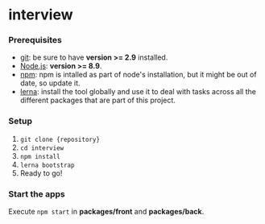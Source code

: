 # interview

### Prerequisites

- [git](https://git-scm.com/): be sure to have **version >= 2.9** installed.
- [Node.js](https://nodejs.org/en/): **version >= 8.9**.
- [npm](https://docs.npmjs.com/getting-started/installing-node#updating-npm): npm is intalled as part of node's installation, but it might be out of date, so update it.
- [lerna](https://www.npmjs.com/package/lerna): install the tool globally and use it to deal with tasks across all the different packages that are part of this project. 

### Setup

1. `git clone {repository}`
2. `cd interview`
3. `npm install`
4. `lerna bootstrap`
5. Ready to go!


### Start the apps

Execute `npm start` in **packages/front** and **packages/back**.
